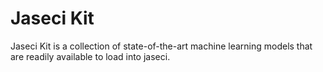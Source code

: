 # Jaseci Kit

Jaseci Kit is a collection of state-of-the-art machine learning models that are readily available to load into jaseci.